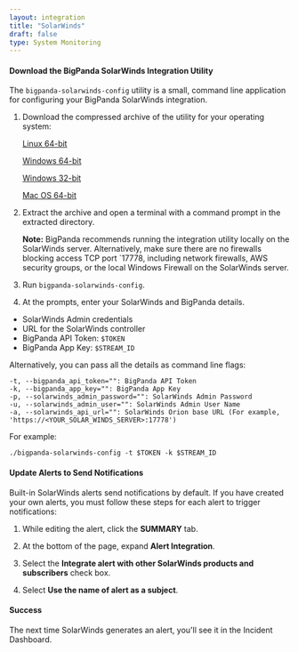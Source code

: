 ```yaml
---
layout: integration 
title: "SolarWinds"
draft: false
type: System Monitoring
---
```


#### Download the BigPanda SolarWinds Integration Utility

The `bigpanda-solarwinds-config` utility is a small, command line application for configuring your BigPanda SolarWinds integration.

1. Download the compressed archive of the utility for your operating system:

    [Linux 64-bit](https://s3.amazonaws.com/bp-solarwinds-config/latest/bigpanda-solarwinds-config_linux_amd64.tar.gz)

    [Windows 64-bit](https://s3.amazonaws.com/bp-solarwinds-config/latest/bigpanda-solarwinds-config_windows_amd64.zip)

    [Windows 32-bit](https://s3.amazonaws.com/bp-solarwinds-config/latest/bigpanda-solarwinds-config_windows_386.zip)

    [Mac OS 64-bit](https://s3.amazonaws.com/bp-solarwinds-config/latest/bigpanda-solarwinds-config_darwin_amd64.zip)

2. Extract the archive and open a terminal with a command prompt in the extracted directory.

   **Note:** BigPanda recommends running the integration utility locally on the SolarWinds server. Alternatively, make sure there are no firewalls blocking access TCP port `17778, including network firewalls, AWS security groups, or the local Windows Firewall on the SolarWinds server.

3. Run `bigpanda-solarwinds-config`.

4. At the prompts, enter your SolarWinds and BigPanda details.

  * SolarWinds Admin credentials
  * URL for the SolarWinds controller
  * BigPanda API Token: `$TOKEN`
  * BigPanda App Key: `$STREAM_ID` 
    
Alternatively, you can pass all the details as command line flags:

    -t, --bigpanda_api_token="": BigPanda API Token
    -k, --bigpanda_app_key="": BigPanda App Key
    -p, --solarwinds_admin_password="": SolarWinds Admin Password
    -u, --solarwinds_admin_user="": SolarWinds Admin User Name
    -a, --solarwinds_api_url="": SolarWinds Orion base URL (For example, 'https://<YOUR_SOLAR_WINDS_SERVER>:17778')   

For example:

    ./bigpanda-solarwinds-config -t $TOKEN -k $STREAM_ID

<!-- section-separator -->

#### Update Alerts to Send Notifications

Built-in SolarWinds alerts send notifications by default. If you have created your own alerts, you must follow these steps for each alert to trigger notifications:

1. While editing the alert, click the **SUMMARY** tab.

2. At the bottom of the page, expand **Alert Integration**.

3. Select the **Integrate alert with other SolarWinds products and subscribers** check box.

4. Select **Use the name of alert as a subject**.

<!-- section-separator -->

#### Success
The next time SolarWinds generates an alert, you'll see it in the Incident Dashboard.

